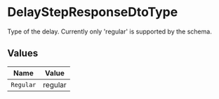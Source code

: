 # DelayStepResponseDtoType

Type of the delay. Currently only 'regular' is supported by the schema.


## Values

| Name      | Value     |
| --------- | --------- |
| `Regular` | regular   |